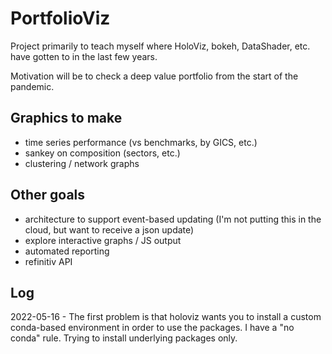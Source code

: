 # PortfolioViz

Project primarily to teach myself where HoloViz, bokeh, DataShader, etc. have gotten to in the last few years.

Motivation will be to check a deep value portfolio from the start of the pandemic.

## Graphics to make

  - time series performance (vs benchmarks, by GICS, etc.)
  - sankey on composition (sectors, etc.)
  - clustering / network graphs

## Other goals

  - architecture to support event-based updating (I'm not putting this in the cloud, but want to receive a json update)
  - explore interactive graphs / JS output
  - automated reporting
  - refinitiv API

## Log

2022-05-16 - The first problem is that holoviz wants you to install a custom conda-based environment in order to use the packages. I have a "no conda" rule. Trying to install underlying packages only.

